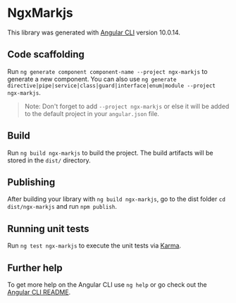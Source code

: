 # NgxMarkjs

This library was generated with [Angular CLI](https://github.com/angular/angular-cli) version 10.0.14.

## Code scaffolding

Run `ng generate component component-name --project ngx-markjs` to generate a new component. You can also use `ng generate directive|pipe|service|class|guard|interface|enum|module --project ngx-markjs`.
> Note: Don't forget to add `--project ngx-markjs` or else it will be added to the default project in your `angular.json` file. 

## Build

Run `ng build ngx-markjs` to build the project. The build artifacts will be stored in the `dist/` directory.

## Publishing

After building your library with `ng build ngx-markjs`, go to the dist folder `cd dist/ngx-markjs` and run `npm publish`.

## Running unit tests

Run `ng test ngx-markjs` to execute the unit tests via [Karma](https://karma-runner.github.io).

## Further help

To get more help on the Angular CLI use `ng help` or go check out the [Angular CLI README](https://github.com/angular/angular-cli/blob/master/README.md).
